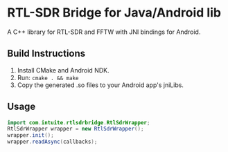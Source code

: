 # RTL-SDR Bridge for Java/Android lib
A C++ library for RTL-SDR and FFTW with JNI bindings for Android.

## Build Instructions
1. Install CMake and Android NDK.
2. Run: `cmake . && make`
3. Copy the generated .so files to your Android app's jniLibs.

## Usage
```java
import com.intuite.rtlsdrbridge.RtlSdrWrapper;
RtlSdrWrapper wrapper = new RtlSdrWrapper();
wrapper.init();
wrapper.readAsync(callbacks);
